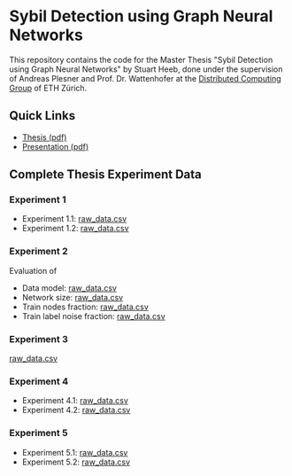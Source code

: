 # Sybil Detection using Graph Neural Networks

This repository contains the code for the Master Thesis "Sybil Detection using Graph Neural Networks" by Stuart Heeb, done under the supervision of Andreas Plesner and Prof. Dr. Wattenhofer at the [Distributed Computing Group](https://disco.ethz.ch) of ETH Zürich.

## Quick Links

- [Thesis (pdf)](thesis/Stuart_Heeb_Sybil_Detection_using_GNNs.pdf)
- [Presentation (pdf)](presentation/final_presentation.pdf)

## Complete Thesis Experiment Data

### Experiment 1

- Experiment 1.1: [raw_data.csv](code/thesis_experiments/experiment_1_1/raw_data.csv)
- Experiment 1.2: [raw_data.csv](code/thesis_experiments/experiment_1_2/raw_data.csv)

### Experiment 2

Evaluation of

- Data model: [raw_data.csv](code/thesis_experiments/experiment_2/data_model_column_raw_data.csv)
- Network size: [raw_data.csv](code/thesis_experiments/experiment_2/graph_size_column_raw_data.csv)
- Train nodes fraction:  [raw_data.csv](code/thesis_experiments/experiment_2/train_nodes_fraction_column_raw_data.csv)
- Train label noise fraction: [raw_data.csv](code/thesis_experiments/experiment_2/label_noise_fraction_column_raw_data.csv)

### Experiment 3

[raw_data.csv](code/thesis_experiments/experiment_3/raw_data.csv)

### Experiment 4

- Experiment 4.1: [raw_data.csv](code/thesis_experiments/experiment_4_1/raw_data.csv)
- Experiment 4.2: [raw_data.csv](code/thesis_experiments/experiment_4_2/raw_data.csv)

### Experiment 5

- Experiment 5.1: [raw_data.csv](code/thesis_experiments/experiment_5_1/raw_data.csv)
- Experiment 5.2: [raw_data.csv](code/thesis_experiments/experiment_5_2/raw_data.csv)
